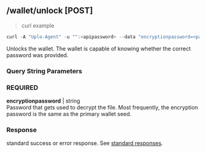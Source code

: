 ## /wallet/unlock [POST]
> curl example

```go
curl -A "Uplo-Agent" -u "":<apipassword> --data "encryptionpassword=<password>" "localhost:8480/wallet/unlock"
```

Unlocks the wallet. The wallet is capable of knowing whether the correct
password was provided.

### Query String Parameters
### REQUIRED
**encryptionpassword** | string  
Password that gets used to decrypt the file. Most frequently, the encryption
password is the same as the primary wallet seed.

### Response

standard success or error response. See [standard
responses](#standard-responses).